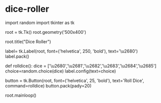 # dice-roller

import random
import tkinter as tk

root = tk.Tk()
root.geometry('500x400')

root.title("Dice Roller")


label= tk.Label(root, font=('helvetica', 250, 'bold'), text='\u2680')
label.pack()

def rolldice():
    dice = ['\u2680','\u2681','\u2682','\u2683','\u2684','\u2685']
    choice=random.choice(dice)
    label.config(text=choice)
    


button = tk.Button(root, font=('helvetica', 25, 'bold'), text='Roll Dice', command=rolldice)
button.pack(pady=20)

root.mainloop()

